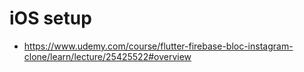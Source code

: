 # iOS setup

* https://www.udemy.com/course/flutter-firebase-bloc-instagram-clone/learn/lecture/25425522#overview
